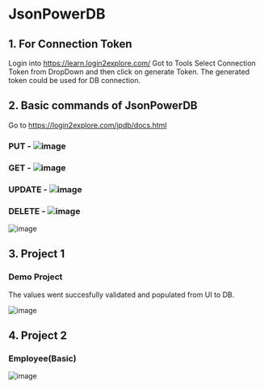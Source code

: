 # JsonPowerDB 

## 1. For Connection Token
Login into https://learn.login2explore.com/ 
Got to Tools
Select Connection Token from DropDown and then click on generate Token. 
The generated token could be used for DB connection.

## 2. Basic commands of JsonPowerDB 
Go to https://login2explore.com/jpdb/docs.html

### PUT - ![image](https://user-images.githubusercontent.com/72023075/148679936-59fc3eaa-0a98-44bb-990f-2155429794f9.png)

### GET - ![image](https://user-images.githubusercontent.com/72023075/148679971-71e3c570-ab80-4eb4-9f71-9534a5926dc3.png)

### UPDATE - ![image](https://user-images.githubusercontent.com/72023075/148679992-34266180-149f-4b65-89cf-48f70aa05459.png)

### DELETE - ![image](https://user-images.githubusercontent.com/72023075/148680012-a1e8c375-44f9-4f87-8e68-34f42b4890bf.png)

![image](https://user-images.githubusercontent.com/72023075/148681025-f1f7d7c3-4eba-4e6e-ae1c-6adabbee696f.png)


## 3. Project 1 
### Demo Project 

The values went succesfully validated and populated from UI to DB. 

![image](https://user-images.githubusercontent.com/72023075/148680992-f9aa2403-8f28-4074-bc50-f3ab8284efdc.png)

## 4. Project 2
### Employee(Basic)

![image](https://user-images.githubusercontent.com/72023075/148681058-05d4f215-a8ef-42e4-84ee-8c93501898a1.png)

